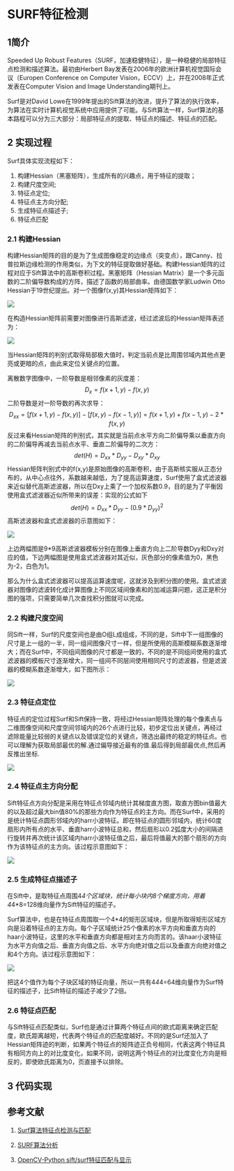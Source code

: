 # SURF特征检测

## 1简介

Speeded Up Robust Features（SURF，加速稳健特征），是一种稳健的局部特征点检测和描述算法。最初由Herbert Bay发表在2006年的欧洲计算机视觉国际会议（Europen Conference on Computer Vision，ECCV）上，并在2008年正式发表在Computer Vision and Image Understanding期刊上。

Surf是对David Lowe在1999年提出的Sift算法的改进，提升了算法的执行效率，为算法在实时计算机视觉系统中应用提供了可能。与Sift算法一样，Surf算法的基本路程可以分为三大部分：局部特征点的提取、特征点的描述、特征点的匹配。

## 2 实现过程

Surf具体实现流程如下：

1. 构建Hessian（黑塞矩阵），生成所有的兴趣点，用于特征的提取；
2. 构建尺度空间;
3.  特征点定位;
4. 特征点主方向分配;
5. 生成特征点描述子;
6. 特征点匹配

### 2.1 构建Hessian

构建Hessian矩阵的目的是为了生成图像稳定的边缘点（突变点），跟Canny、拉普拉斯边缘检测的作用类似，为下文的特征提取做好基础。构建Hessian矩阵的过程对应于Sift算法中的高斯卷积过程。黑塞矩阵（Hessian Matrix）是一个多元函数的二阶偏导数构成的方阵，描述了函数的局部曲率。由德国数学家Ludwin Otto Hessian于19世纪提出。对一个图像f(x,y)其Hessian矩阵如下：

![](/home/datah/Desktop/GitHub/OpenCV/OpenCV_Tutorial/FeatureExtraction/CornerDetection/SURF/image/Hessian_Matrix.jpeg)

在构造Hessian矩阵前需要对图像进行高斯滤波，经过滤波后的Hessian矩阵表述为：

![](/home/datah/Desktop/GitHub/OpenCV/OpenCV_Tutorial/FeatureExtraction/CornerDetection/SURF/image/Hessian_Matrix_1.jpeg)

当Hessian矩阵的判别式取得局部极大值时，判定当前点是比周围邻域内其他点更亮或更暗的点，由此来定位关键点的位置。

离散数字图像中，一阶导数是相邻像素的灰度差：
$$
D_x = f(x+1,y) - f(x,y)
$$
二阶导数是对一阶导数的再次求导：
$$
D_{xx} = [f(x+1,y) - f(x,y)] - [f(x,y)-f(x-1,y)] = f(x+1,y) + f(x-1,y) - 2*f(x,y)
$$
反过来看Hessian矩阵的判别式，其实就是当前点水平方向二阶偏导乘以垂直方向的二阶偏导再减去当前点水平、垂直二阶偏导的二次方：
$$
det(H) = D_{xx}*D_{yy} - D_{xy} * D_{xy}
$$
Hessian矩阵判别式中的f(x,y)是原始图像的高斯卷积，由于高斯核实服从正态分布的，从中心点往外，系数越来越低，为了提高运算速度，Surf使用了盒式滤波器来近似替代高斯滤波器，所以在Dxy上乘了一个加权系数0.9，目的是为了平衡因使用盒式滤波器近似所带来的误差：实现的公式如下
$$
det(H) = D_{xx}*D_{yy} - (0.9*D_{yy})^2
$$
高斯滤波器和盒式滤波器的示意图如下：

![](/home/datah/Desktop/GitHub/OpenCV/OpenCV_Tutorial/FeatureExtraction/CornerDetection/SURF/image/gauss.jpeg)

上边两幅图是9*9高斯滤波器模板分别在图像上垂直方向上二阶导数Dyy和Dxy对应的值，下边两幅图是使用盒式滤波器对其近似，灰色部分的像素值为0，黑色为-2，白色为1。

那么为什么盒式滤波器可以提高运算速度呢，这就涉及到积分图的使用。盒式滤波器对图像的滤波转化成计算图像上不同区域间像素和的加减运算问题，这正是积分图的强项，只需要简单几次查找积分图就可以完成。

### 2.2 构建尺度空间

同Sift一样，Surf的尺度空间也是由O组L成组成，不同的是，Sift中下一组图像的尺寸是上一组的一半，同一组间图像尺寸一样，但是所使用的高斯模糊系数逐渐增大；而在Surf中，不同组间图像的尺寸都是一致的，不同的是不同组间使用的盒式滤波器的模板尺寸逐渐增大，同一组间不同层间使用相同尺寸的滤波器，但是滤波器的模糊系数逐渐增大，如下图所示：

![](/home/datah/Desktop/GitHub/OpenCV/OpenCV_Tutorial/FeatureExtraction/CornerDetection/SURF/image/scale.jpeg)



### 2.3 特征点定位

特征点的定位过程Surf和Sift保持一致，将经过Hessian矩阵处理的每个像素点与二维图像空间和尺度空间邻域内的26个点进行比较，初步定位出关键点，再经过滤除能量比较弱的关键点以及错误定位的关键点，筛选出最终的稳定的特征点。也可以理解为获取局部最优的解.通过偏导接近最有的值.最后得到局部最优点,然后再反推出坐标.

![](/home/datah/Desktop/GitHub/OpenCV/OpenCV_Tutorial/FeatureExtraction/CornerDetection/SURF/image/scale_1.png)

### 2.4 特征点主方向分配

Sift特征点方向分配是采用在特征点邻域内统计其梯度直方图，取直方图bin值最大的以及超过最大bin值80%的那些方向作为特征点的主方向。而在Surf中，采用的是统计特征点圆形邻域内的harr小波特征。即在特征点的圆形邻域内，统计60度扇形内所有点的水平、垂直harr小波特征总和，然后扇形以0.2弧度大小的间隔进行旋转并再次统计该区域内harr小波特征值之后，最后将值最大的那个扇形的方向作为该特征点的主方向。该过程示意图如下：

![](/home/datah/Desktop/GitHub/OpenCV/OpenCV_Tutorial/FeatureExtraction/CornerDetection/SURF/image/harr.jpeg)

### 2.5 生成特征点描述子

在Sift中，是取特征点周围4*4个区域块，统计每小块内8个梯度方向，用着4*4*8=128维向量作为Sift特征的描述子。

Surf算法中，也是在特征点周围取一个4*4的矩形区域块，但是所取得矩形区域方向是沿着特征点的主方向。每个子区域统计25个像素的水平方向和垂直方向的haar小波特征，这里的水平和垂直方向都是相对主方向而言的。该haar小波特征为水平方向值之后、垂直方向值之后、水平方向绝对值之后以及垂直方向绝对值之和4个方向。该过程示意图如下：

![](/home/datah/Desktop/GitHub/OpenCV/OpenCV_Tutorial/FeatureExtraction/CornerDetection/SURF/image/feature_point.jpeg)

把这4个值作为每个子块区域的特征向量，所以一共有4*4*4=64维向量作为Surf特征的描述子，比Sift特征的描述子减少了2倍。

### 2.6 特征点匹配

与Sift特征点匹配类似，Surf也是通过计算两个特征点间的欧式距离来确定匹配度，欧氏距离越短，代表两个特征点的匹配度越好。不同的是Surf还加入了Hessian矩阵迹的判断，如果两个特征点的矩阵迹正负号相同，代表这两个特征具有相同方向上的对比度变化，如果不同，说明这两个特征点的对比度变化方向是相反的，即使欧氏距离为0，页直接予以排除。

## 3 代码实现





## 参考文献

1. [Surf算法特征点检测与匹配](https://blog.csdn.net/dcrmg/article/details/52601010)

2. [SURF算法分析](https://wenku.baidu.com/view/1e0b33e3011ca300a6c390c1.html)
3. [OpenCV-Python sift/surf特征匹配与显示](https://blog.csdn.net/dcrmg/article/details/78817988)







